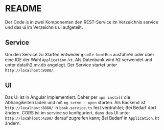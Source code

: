 # README

Der Code is in zwei Komponenten den REST-Service im Verzeichnis service und das ui im Verzeichnis ui aufgeteilt.

## Service

Um den Service zu Starten entweder `gradle bootRun` ausführen oder über eine IDE der Wahl `Application.kt`. Als Datenbank wird h2 verwendet und unter data/h2.mv.db angelegt. Der Service startet unter `http://localhost:8080/`.

## UI

Das UI ist in Angular implementiert. Daher per `npm install` die Abhängikeiten laden und mit `ng serve --open` starten. Als Backend ist `http://localhost:8080/` in `book.service.ts` fest verdrahtet; Bei Bedarf dort ändern. CORS ist im service so konfiguriert, dass das UI unter `http://locahlost:4200/` darauf zugreifen kann; Bei Bedarf in `Application.kt` ändern.